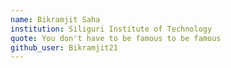 ```yaml
---
name: Bikramjit Saha
institution: Siliguri Institute of Technology
quote: You don't have to be famous to be famous
github_user: Bikramjit21
---
```

